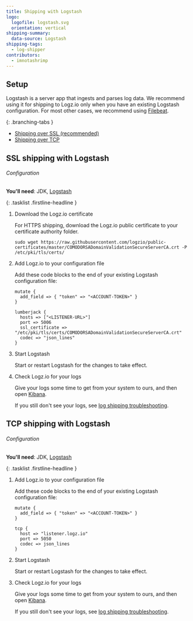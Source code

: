 ```yaml
---
title: Shipping with Logstash
logo:
  logofile: logstash.svg
  orientation: vertical
shipping-summary:
  data-source: Logstash
shipping-tags:
  - log-shipper
contributors:
  - imnotashrimp
---
```


## Setup

Logstash is a server app that ingests and parses log data.
We recommend using it for shipping to Logz.io only when you have an existing Logstash configuration.
For most other cases, we recommend using [Filebeat]({{site.baseurl}}/shipping/shippers/filebeat.html).

<div class="branching-container">

{: .branching-tabs }
  * [Shipping over SSL <span class="sm ital">(recommended)</span>](#ssl-config)
  * [Shipping over TCP](#tcp-config)

<div id="ssl-config">

## SSL shipping with Logstash

###### Configuration

**You'll need**:
JDK,
[Logstash](https://www.elastic.co/guide/en/logstash/current/installing-logstash.html)

{: .tasklist .firstline-headline }
1. Download the Logz.io certificate

    For HTTPS shipping, download the Logz.io public certificate to your certificate authority folder.

    ```shell
    sudo wget https://raw.githubusercontent.com/logzio/public-certificates/master/COMODORSADomainValidationSecureServerCA.crt -P /etc/pki/tls/certs/
    ```

2. Add Logz.io to your configuration file

    Add these code blocks to the end of your existing Logstash configuration file:

    ```
    mutate {
      add_field => { "token" => "<ACCOUNT-TOKEN>" }
    }

    lumberjack {
      hosts => ["<LISTENER-URL>"]
      port => 5006
      ssl_certificate => "/etc/pki/tls/certs/COMODORSADomainValidationSecureServerCA.crt"
      codec => "json_lines"
    }
    ```

3. Start Logstash

    Start or restart Logstash for the changes to take effect.

4. Check Logz.io for your logs

    Give your logs some time to get from your system to ours, and then open [Kibana](https://app.logz.io/#/dashboard/kibana).

    If you still don't see your logs, see [log shipping troubleshooting]({{site.baseurl}}/user-guide/log-shipping/log-shipping-troubleshooting.html).

</div>

<div id="tcp-config">

## TCP shipping with Logstash

###### Configuration

**You'll need**:
JDK,
[Logstash](https://www.elastic.co/guide/en/logstash/current/installing-logstash.html)

{: .tasklist .firstline-headline }
1. Add Logz.io to your configuration file

    Add these code blocks to the end of your existing Logstash configuration file:

    ```
    mutate {
      add_field => { "token" => "<ACCOUNT-TOKEN>" }
    }

    tcp {
      host => "listener.logz.io"
      port => 5050
      codec => json_lines
    }
    ```

2. Start Logstash

    Start or restart Logstash for the changes to take effect.

3. Check Logz.io for your logs

    Give your logs some time to get from your system to ours, and then open [Kibana](https://app.logz.io/#/dashboard/kibana).

    If you still don't see your logs, see [log shipping troubleshooting]({{site.baseurl}}/user-guide/log-shipping/log-shipping-troubleshooting.html).

</div>

</div>